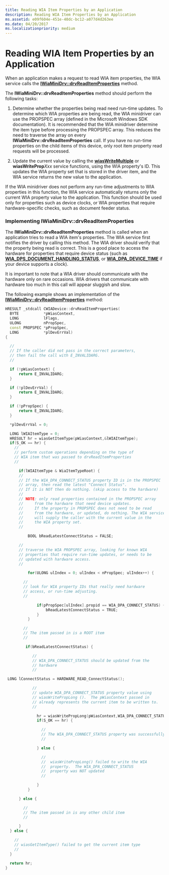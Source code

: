 ```yaml
---
title: Reading WIA Item Properties by an Application
description: Reading WIA Item Properties by an Application
ms.assetid: e09f604e-451e-40dc-bc12-a077d4d263ee
ms.date: 04/20/2017
ms.localizationpriority: medium
---
```


# Reading WIA Item Properties by an Application





When an application makes a request to read WIA item properties, the WIA service calls the [**IWiaMiniDrv::drvReadItemProperties**](https://docs.microsoft.com/windows-hardware/drivers/ddi/content/wiamindr_lh/nf-wiamindr_lh-iwiaminidrv-drvreaditemproperties) method.

The **IWiaMiniDrv::drvReadItemProperties** method should perform the following tasks:

1.  Determine whether the properties being read need run-time updates. To determine which WIA properties are being read, the WIA minidriver can use the PROPSPEC array (defined in the Microsoft Windows SDK documentation). It is recommended that the WIA minidriver determine the item type before processing the PROPSPEC array. This reduces the need to traverse the array on every **IWiaMiniDrv::drvReadItemProperties** call. If you have no run-time properties on the child items of this device, only root item property read requests will be processed.

2.  Update the current value by calling the [**wiasWriteMultiple**](https://docs.microsoft.com/windows-hardware/drivers/ddi/content/wiamdef/nf-wiamdef-wiaswritemultiple) or **wiasWriteProp***Xxx* service functions, using the WIA property's ID. This updates the WIA property set that is stored in the driver item, and the WIA service returns the new value to the application.

If the WIA minidriver does not perform any run-time adjustments to WIA properties in this function, the WIA service automatically returns only the current WIA property value to the application. This function should be used only for properties such as device clocks, or WIA properties that require hardware-specific checks, such as document feeder status.

### <a href="" id="implementing-iwiaminidrv--drvreaditemproperties-"></a>Implementing IWiaMiniDrv::drvReadItemProperties

The **IWiaMiniDrv::drvReadItemProperties** method is called when an application tries to read a WIA item's properties. The WIA service first notifies the driver by calling this method. The WIA driver should verify that the property being read is correct. This is a good place to access the hardware for properties that require device status (such as [**WIA\_DPS\_DOCUMENT\_HANDLING\_STATUS**](https://docs.microsoft.com/windows-hardware/drivers/image/wia-dps-document-handling-status), or [**WIA\_DPA\_DEVICE\_TIME**](https://docs.microsoft.com/windows-hardware/drivers/image/wia-dpa-device-time) if your device supports a clock).

It is important to note that a WIA driver should communicate with the hardware only on rare occasions. WIA drivers that communicate with hardware too much in this call will appear sluggish and slow.

The following example shows an implementation of the [**IWiaMiniDrv::drvReadItemProperties**](https://docs.microsoft.com/windows-hardware/drivers/ddi/content/wiamindr_lh/nf-wiamindr_lh-iwiaminidrv-drvreaditemproperties) method:

```cpp
HRESULT _stdcall CWIADevice::drvReadItemProperties(
  BYTE           *pWiasContext,
  LONG           lFlags,
  ULONG          nPropSpec,
  const PROPSPEC *pPropSpec,
  LONG           *plDevErrVal)
{

  //
  // If the caller did not pass in the correct parameters,
  // then fail the call with E_INVALIDARG.
  //

  if (!pWiasContext) {
      return E_INVALIDARG;
  }

  if (!plDevErrVal) {
      return E_INVALIDARG;
  }

  if (!pPropSpec) {
      return E_INVALIDARG;
  }

  *plDevErrVal = 0;

  LONG lWIAItemType = 0;
  HRESULT hr = wiasGetItemType(pWiasContext,&lWIAItemType);
  if(S_OK == hr) {
    //
    // perform custom operations depending on the type of
    // WIA item that was passed to drvReadItemProperties
    //

      if(lWIAItemType & WiaItemTypeRoot) {
      //
      // If the WIA_DPA_CONNECT_STATUS property ID is in the PROPSPEC
      // array, then read the latest "Connect Status".
      // If it is NOT then do nothing. (skip access to the hardware)
      //
      // NOTE: only read properties contained in the PROPSPEC array
      //     from the hardware that need device updates.
      //     If the property in PROPSPEC does not need to be read
      //     from the hardware, or updated, do nothing. The WIA service
      //     will supply the caller with the current value in the
      //     the WIA property set.
      //

          BOOL bReadLatestConnectStatus = FALSE;

      //
      // traverse the WIA PROPSPEC array, looking for known WIA
      // properties that require run-time updates, or needs to be
      // updated with hardware access.
      //

          for(ULONG ulIndex = 0; ulIndex < nPropSpec; ulIndex++) {

        //
        // look for WIA property IDs that really need hardware
        // access, or run-time adjusting.
        //

              if(pPropSpec[ulIndex].propid == WIA_DPA_CONNECT_STATUS) {
                  bReadLatestConnectStatus = TRUE;
              }
          }

        //
        // The item passed in is a ROOT item
        //

         if(bReadLatestConnectStatus) {

            //
            // WIA_DPA_CONNECT_STATUS should be updated from the
            // hardware
            //

 LONG lConnectStatus = HARDWARE_READ_ConnectStatus();

            //
            // update WIA_DPA_CONNECT_STATUS property value using
            // wiasWritePropLong ().  The pWiasContext passed in
            // already represents the current item to be written to.
            //

              hr = wiasWritePropLong(pWiasContext,WIA_DPA_CONNECT_STATUS,lConnectStatus);
              if(S_OK == hr) {

                //
                // The WIA_DPA_CONNECT_STATUS property was successfully updated
                //

              } else {

                //
                //  wiasWritePropLong() failed to write the WIA 
                //  property.  The WIA_DPA_CONNECT_STATUS
                //  property was NOT updated
                //

              }
          }

      } else {

        //
        // The item passed in is any other child item
        //

      }
  } else {

    //
    // wiasGetItemType() failed to get the current item type
    //
  }

  return hr;
}
```

 

 




